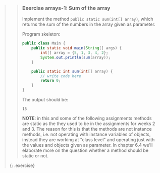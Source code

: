 >> ### Exercise arrays-1: Sum of the array
>>
>> Implement the method `public static sum(int[] array)`, which returns the sum of the numbers in the array given as parameter.
>>
>> Program skeleton:
>>
>> ```java
>> public class Main {
>>     public static void main(String[] args) {
>>         int[] array = {5, 1, 3, 4, 2};
>>         System.out.println(sum(array));
>>     }
>>
>>     public static int sum(int[] array) {
>>         // write code here
>>         return 0;
>>     }
>> }
>> ```
>>
>> The output should be:
>>
>> ```output
>> 15
>> ```
>>
>> **NOTE**: in this and some of the following assignments methods are static as the they used to be in the assignments for weeks 2 and 3. The reason for this is that the methods are not instance methods, i.e. not operating with instance variables of objects, instead they are working at "class level" and operating just with the values and objects given as parameter. In chapter 6.4 we'll elaborate more on the question whether a method should be static or not.
>>
>{: .exercise}